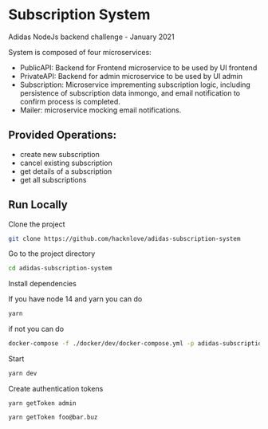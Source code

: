 
# Subscription System

Adidas NodeJs backend challenge - January 2021

System is composed of four microservices:

* PublicAPI: Backend for Frontend microservice to be used by UI frontend
* PrivateAPI: Backend for admin microservice to be used by UI admin
* Subscription: Microservice imprementing subscription logic, including persistence of subscription data inmongo, and email notification to confirm process is completed.
* Mailer: microservice mocking email notifications. 

## Provided Operations:

* create new subscription
* cancel existing subscription
* get details of a subscription
* get all subscriptions


## Run Locally

Clone the project

```bash
git clone https://github.com/hacknlove/adidas-subscription-system
```

Go to the project directory

```bash
cd adidas-subscription-system
```

Install dependencies

If you have node 14 and yarn you can do
```bash
yarn
```

if not you can do
```bash
docker-compose -f ./docker/dev/docker-compose.yml -p adidas-subscription-dev run subscription yarn
```

Start 

```bash
yarn dev
```

Create authentication tokens

```
yarn getToken admin
```

```
yarn getToken foo@bar.buz
```

  